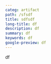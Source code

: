 ```yaml
---
categ: artifact
path: /sfsdf
title: sdfsdf
long-title: df
description: df
summary: df
keywords: df
google-preview: df
---
```

df
